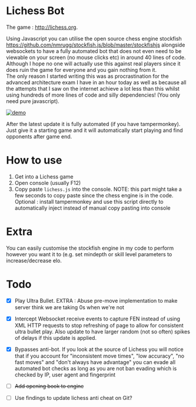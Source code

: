 # Lichess Bot
The game : http://lichess.org.

Using Javascript you can utilise the open source chess engine stockfish https://github.com/nmrugg/stockfish.js/blob/master/stockfishjs alongside websockets to have a fully automated bot that does not even need to be viewable on your screen (no mouse clicks etc) in around 40 lines of code.
Although I hope no one will actually use this against real players since it does ruin the game for everyone and you gain nothing from it.   
The only reason I started writing this was as procrastination for the advanced architecture exam I have in an hour today as well as because all the attempts that I saw on the internet achieve a lot less than this whilst using hundreds of more lines of code and silly dependencies! (You only need pure javascript).

[![demo](https://img.youtube.com/vi/6XTYFbyaXzE/0.jpg)](https://www.youtube.com/watch?v=6XTYFbyaXzE)

After the latest update it is fully automated (if you have tampermonkey).   Just give it a starting game and it will automatically start playing and find opponents after game end. 


# How to use
1. Get into a Lichess game
2. Open console (usually F12)
3. Copy paste ```lichess.js``` into the console.   NOTE: this part might take a few seconds to copy paste since the chess engine is in the code.
Optional : install tampermonkey and use this script directly to automatically inject instead of manual copy pasting into console

# Extra
You can easily customise the stockfish engine in my code to perform however you want it to (e.g. set mindepth or skill level parameters to increase/decrease elo.

# Todo
- [X] Play Ultra Bullet. EXTRA : Abuse pre-move implementation to make server think we are taking 0s when we're not
- [X] Intercept Websocket receive events to capture FEN instead of using XML HTTP requests to stop refreshing of page to allow for consistent ultra bullet play.   Also update to have larger random (not so often) spikes of delays if this update is applied.

- [X] Bypasses anti-bot.   If you look at the source of Lichess you will notice that if you account for "inconsistent move times", "low accuracy", "no fast moves" and "don't always have advantage" you can evade all automated bot checks as long as you are not ban evading which is checked by IP, user agent and fingerprint

- [ ] ~~Add opening book to engine~~

- [ ] Use findings to update lichess anti cheat on Git?
